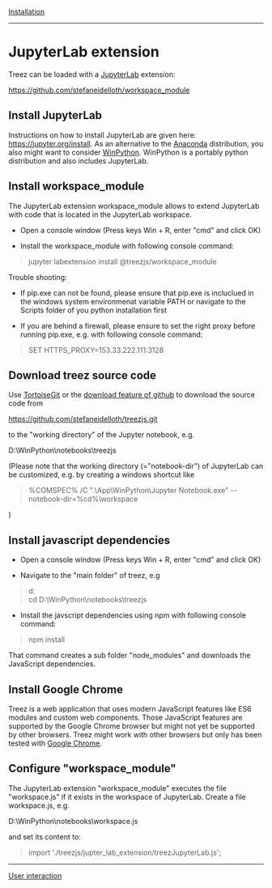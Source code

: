 [Installation](./installation.md)

----

# JupyterLab extension

Treez can be loaded with a [JupyterLab](https://www.tutorialspoint.com/jupyter/jupyterlab_installation_and_getting_started.htm) extension:

https://github.com/stefaneidelloth/workspace_module

## Install JupyterLab

Instructions on how to install JupyterLab are given here: https://jupyter.org/install.
As an alternative to the [Anaconda](https://www.anaconda.com/distribution/) distribution, you also might want to consider [WinPython](https://winpython.github.io/). WinPython is a portably python distribution and also includes JupyterLab.

## Install workspace_module

The JupyterLab extension workspace_module allows to extend JupyterLab with code that is located in the JupyterLab workspace.

* Open a console window (Press keys Win + R, enter "cmd" and click OK) 

* Install the workspace_module with following console command:

>jupyter labextension install @treezjs/workspace_module

Trouble shooting:

* If pip.exe can not be found, please ensure that pip.exe is incluclued in the windows system environmenat variable PATH or navigate to the Scripts folder of you python installation first

* If you are behind a firewall, please ensure to set the right proxy before running pip.exe, e.g. with following console command:

>SET HTTPS_PROXY=153.33.222.111:3128

## Download treez source code

Use [TortoiseGit](https://tortoisegit.org/) or the [download feature of github](https://github.com/stefaneidelloth/treezjs/archive/master.zip) to download the source code from

https://github.com/stefaneidelloth/treezjs.git

to the "working directory" of the Jupyter notebook, e.g. 

D:\WinPython\notebooks\treezjs

(Please note that the working directory (="notebook-dir") of JupyterLab can be customized, e.g. by creating a windows shortcut like

>%COMSPEC% /C ".\App\WinPython\Jupyter Notebook.exe"  --notebook-dir=%cd%\workspace

)

## Install javascript dependencies

* Open a console window (Press keys Win + R, enter "cmd" and click OK) 

* Navigate to the "main folder" of treez, e.g

>d:<br>
>cd D:\WinPython\notebooks\treezjs

* Install the javscript dependencies using npm with following console command:

>npm install

That command creates a sub folder "node_modules" and downloads the JavaScript dependencies.

## Install Google Chrome 

Treez is a web application that uses modern JavaScript features like ES6 modules and custom web components. 
Those JavaScript features are supported by the Google Chrome browser but might not yet be supported
by other browsers. Treez might work with other browsers but only has been tested with [Google Chrome](https://www.google.com/chrome/).

## Configure "workspace_module"

The JupyterLab extension "workspace_module" executes the file "workspace.js" if it exists in the workspace of JupyterLab. 
Create a file workspace.js, e.g.

D:\WinPython\notebooks\workspace.js

and set its content to: 

>import './treezjs/jupter_lab_extension/treezJupyterLab.js';

----
[User interaction](./userInteraction.md)


